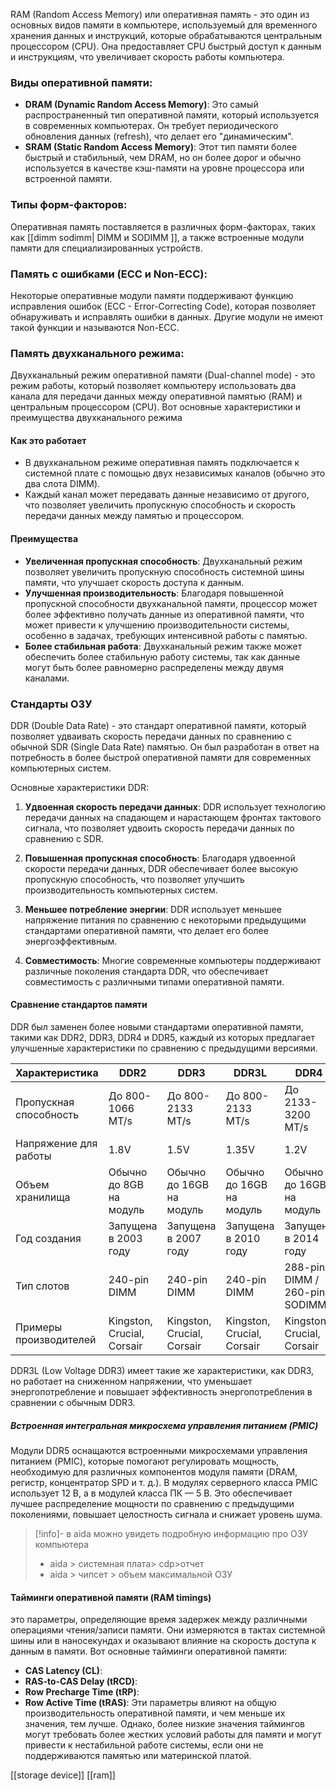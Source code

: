   
RAM (Random Access Memory) или оперативная память - это один из основных видов памяти в компьютере, используемый для временного хранения данных и инструкций, которые обрабатываются центральным процессором (CPU).  Она предоставляет CPU быстрый доступ к данным и инструкциям, что увеличивает скорость работы компьютера.
### **Виды оперативной памяти**:
    
- **DRAM (Dynamic Random Access Memory)**: Это самый распространенный тип оперативной памяти, который используется в современных компьютерах. Он требует периодического обновления данных (refresh), что делает его "динамическим".
- **SRAM (Static Random Access Memory)**: Этот тип памяти более быстрый и стабильный, чем DRAM, но он более дорог и обычно используется в качестве кэш-памяти на уровне процессора или встроенной памяти.
### **Типы форм-факторов**:
Оперативная память поставляется в различных форм-факторах, таких как [[dimm sodimm| DIMM и SODIMM ]], а также встроенные модули памяти для специализированных устройств.
### **Память с ошибками (ECC и Non-ECC)**:
Некоторые оперативные модули памяти поддерживают функцию исправления ошибок (ECC - Error-Correcting Code), которая позволяет обнаруживать и исправлять ошибки в данных. Другие модули не имеют такой функции и называются Non-ECC.
###  **Память двухканального режима**:
Двухканальный режим оперативной памяти (Dual-channel mode) - это режим работы, который позволяет компьютеру использовать два канала для передачи данных между оперативной памятью (RAM) и центральным процессором (CPU). Вот основные характеристики и преимущества двухканального режима
#### **Как это работает**
 - В двухканальном режиме оперативная память подключается к системной плате с помощью двух независимых каналов (обычно это два слота DIMM).
 - Каждый канал может передавать данные независимо от другого, что позволяет увеличить пропускную способность и скорость передачи данных между памятью и процессором.
#### **Преимущества**
    
- **Увеличенная пропускная способность**: Двухканальный режим позволяет увеличить пропускную способность системной шины памяти, что улучшает скорость доступа к данным.
- **Улучшенная производительность**: Благодаря повышенной пропускной способности двухканальной памяти, процессор может более эффективно получать данные из оперативной памяти, что может привести к улучшению производительности системы, особенно в задачах, требующих интенсивной работы с памятью.
- **Более стабильная работа**: Двухканальный режим также может обеспечить более стабильную работу системы, так как данные могут быть более равномерно распределены между двумя каналами.

### Стандарты ОЗУ
DDR (Double Data Rate) - это стандарт оперативной памяти, который позволяет удваивать скорость передачи данных по сравнению с обычной SDR (Single Data Rate) памятью. Он был разработан в ответ на потребность в более быстрой оперативной памяти для современных компьютерных систем.

Основные характеристики DDR:
1. **Удвоенная скорость передачи данных**: DDR использует технологию передачи данных на спадающем и нарастающем фронтах тактового сигнала, что позволяет удвоить скорость передачи данных по сравнению с SDR.
    
2. **Повышенная пропускная способность**: Благодаря удвоенной скорости передачи данных, DDR обеспечивает более высокую пропускную способность, что позволяет улучшить производительность компьютерных систем.
    
3. **Меньшее потребление энергии**: DDR использует меньшее напряжение питания по сравнению с некоторыми предыдущими стандартами оперативной памяти, что делает его более энергоэффективным.
    
4. **Совместимость**: Многие современные компьютеры поддерживают различные поколения стандарта DDR, что обеспечивает совместимость с различными типами оперативной памяти.
    
#### Сравнение стандартов памяти
DDR был заменен более новыми стандартами оперативной памяти, такими как DDR2, DDR3, DDR4 и DDR5, каждый из которых предлагает улучшенные характеристики по сравнению с предыдущими версиями.

| Характеристика         | DDR2                       | DDR3                       | DDR3L                      | DDR4                          | DDR5                          |
| ---------------------- | -------------------------- | -------------------------- | -------------------------- | ----------------------------- | ----------------------------- |
| Пропускная способность | До 800-1066 MT/s           | До 800-2133 MT/s           | До 800-2133 MT/s           | До 2133-3200 MT/s             | До 4800-8800MT/s              |
| Напряжение для работы  | 1.8V                       | 1.5V                       | 1.35V                      | 1.2V                          | 1.1V                          |
| Объем хранилища        | Обычно до 8GB на модуль    | Обычно до 16GB на модуль   | Обычно до 16GB на модуль   | Обычно до 16GB на модуль      | Обычно до 32GB на модуль      |
| Год создания           | Запущена в 2003 году       | Запущена в 2007 году       | Запущена в 2010 году       | Запущена в 2014 году          | Запущена в 2020 году          |
| Тип слотов             | 240-pin DIMM               | 240-pin DIMM               | 240-pin DIMM               | 288-pin DIMM / 260-pin SODIMM | 288-pin DIMM / 260-pin SODIMM |
| Примеры производителей | Kingston, Crucial, Corsair | Kingston, Crucial, Corsair | Kingston, Crucial, Corsair | Kingston, Crucial, Corsair    | Kingston, Crucial, Corsair    |

DDR3L (Low Voltage DDR3) имеет такие же характеристики, как DDR3, но работает на сниженном напряжении, что уменьшает энергопотребление и повышает эффективность энергопотребления в сравнении с обычным DDR3.
##### Встроенная интегральная микросхема управления питанием (PMIC)

Модули DDR5 оснащаются встроенными микросхемами управления питанием (PMIC), которые помогают регулировать мощность, необходимую для различных компонентов модуля памяти (DRAM, регистр, концентратор SPD и т. д.). В модулях серверного класса PMIC использует 12 В, а в модулей класса ПК — 5 В. Это обеспечивает лучшее распределение мощности по сравнению с предыдущими поколениями, повышает целостность сигнала и снижает уровень шума.

>[!info]- в aida можно увидеть подробную информацию про ОЗУ компьютера
>- aida > системная плата> cdp>отчет
>- aida > чипсет > объем максимальной ОЗУ

#### Тайминги оперативной памяти (RAM timings)
это параметры, определяющие время задержек между различными операциями чтения/записи памяти. Они измеряются в тактах системной шины или в наносекундах и оказывают влияние на скорость доступа к данным в памяти. Вот основные тайминги оперативной памяти:
- **CAS Latency (CL)**:
-  **RAS-to-CAS Delay (tRCD)**:
-  **Row Precharge Time (tRP)**:
- **Row Active Time (tRAS)**:
Эти параметры влияют на общую производительность оперативной памяти, и чем меньше их значения, тем лучше. Однако, более низкие значения таймингов могут требовать более жестких условий работы для памяти и могут привести к нестабильной работе системы, если они не поддерживаются памятью или материнской платой.


[[storage device]]
[[ram]]